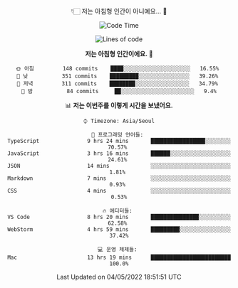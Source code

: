 <div align='center'>
 
👇🏻 저는 아침형 인간이 아니예요... 🙊
 
<!--START_SECTION:waka-->
![Code Time](http://img.shields.io/badge/Code%20Time-1%2C430%20hrs%2028%20mins-blue)

![Lines of code](https://img.shields.io/badge/%EC%A0%80%EB%8A%94%20%EC%97%AC%ED%83%9C%EA%B9%8C%EC%A7%80%20-186%20Thousand%20%EC%A4%84%EC%9D%98%20%EC%BD%94%EB%93%9C%EB%A5%BC%20%EC%9E%91%EC%84%B1%ED%96%88%EC%96%B4%EC%9A%94.-blue)

**저는 아침형 인간이에요. 🐤** 

```text
🌞 아침         148 commits    ████░░░░░░░░░░░░░░░░░░░░░   16.55% 
🌆 낮　         351 commits    █████████░░░░░░░░░░░░░░░░   39.26% 
🌃 저녁         311 commits    ████████░░░░░░░░░░░░░░░░░   34.79% 
🌙 밤　         84 commits     ██░░░░░░░░░░░░░░░░░░░░░░░   9.4%

```


📊 **저는 이번주를 이렇게 시간을 보냈어요.** 

```text
⌚︎ Timezone: Asia/Seoul

💬 프로그래밍 언어들: 
TypeScript               9 hrs 24 mins       █████████████████░░░░░░░░   70.57% 
JavaScript               3 hrs 16 mins       ██████░░░░░░░░░░░░░░░░░░░   24.61% 
JSON                     14 mins             ░░░░░░░░░░░░░░░░░░░░░░░░░   1.81% 
Markdown                 7 mins              ░░░░░░░░░░░░░░░░░░░░░░░░░   0.93% 
CSS                      4 mins              ░░░░░░░░░░░░░░░░░░░░░░░░░   0.53%

🔥 에디터들: 
VS Code                  8 hrs 20 mins       ███████████████░░░░░░░░░░   62.58% 
WebStorm                 4 hrs 59 mins       █████████░░░░░░░░░░░░░░░░   37.42%

💻 운영 체제들: 
Mac                      13 hrs 19 mins      █████████████████████████   100.0%

```


 Last Updated on 04/05/2022 18:51:51 UTC
<!--END_SECTION:waka-->
 </div>
<!---
Emewjin/Emewjin is a ✨ special ✨ repository because its `README.md` (this file) appears on your GitHub profile.
You can click the Preview link to take a look at your changes.
--->
